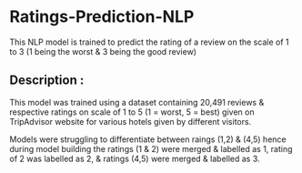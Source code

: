 # Ratings-Prediction-NLP
This NLP model is trained to predict the rating of a review on the scale of  1 to 3 (1 being the worst &amp; 3 being the good review)


## Description : 
This model was trained using a dataset containing 20,491 reviews & respective ratings on scale of 1 to 5 (1 = worst, 5 = best) given on TripAdvisor 
website for various hotels given by different visitors. 

Models were struggling to differentiate between raings (1,2) & (4,5) hence during model building the ratings (1 & 2) were merged & labelled as 1, 
rating of 2 was labelled as 2, & ratings (4,5) were merged & labelled as 3.
